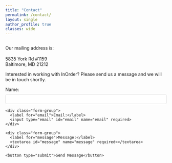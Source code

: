 ```yaml
---
title: "Contact"
permalink: /contact/
layout: single
author_profile: true
classes: wide
---
```


<div class="contact-form">
  <p>
    Our mailing address is: <br/><br/>
    5835 York Rd #1159 <br/>
    Baltimore, MD 21212
  </p>
  <p>
    Interested in working with InOrder?  Please send us a message and we will be in touch shortly.
  </p>
  <form action="https://formspree.io/f/xanqqdqk" method="POST">
    <div class="form-group">
      <label for="name">Name:</label>
      <input type="text" id="name" name="name" required>
    </div>
    
    <div class="form-group">
      <label for="email">Email:</label>
      <input type="email" id="email" name="email" required>
    </div>
    
    <div class="form-group">
      <label for="message">Message:</label>
      <textarea id="message" name="message" required></textarea>
    </div>
    
    <button type="submit">Send Message</button>
  </form>
</div>

<style>
.contact-form {
  margin-top: 2em;
}

.form-group {
  margin-bottom: 1em;
}

.form-group label {
  display: block;
  margin-bottom: 0.5em;
}

.form-group input,
.form-group textarea {
  width: 100%;
  padding: 0.5em;
  border: 1px solid #ddd;
  border-radius: 4px;
}

.form-group textarea {
  height: 150px;
}

button[type="submit"] {
  background-color: #007bff;
  color: white;
  padding: 0.5em 1em;
  border: none;
  border-radius: 4px;
  cursor: pointer;
}

button[type="submit"]:hover {
  background-color: #0056b3;
}
</style>